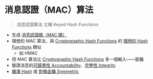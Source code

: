 # 消息認證（MAC）算法
>消息認證算法 又稱 Keyed Hash Functions

- 生成 [消息認證碼（MAC 碼）](消息認證碼（MAC%20碼）.md)
- 理想的 MAC 算法，與 [Cryptographic Hash Functions](演算法/Cryptographic%20Hash%20Functions.md) 的 [理想的 Hash Functions](理想的%20Hash%20Functions.md) 類似
	- 如 HMAC
- 但 MAC 算法比 [Cryptographic Hash Functions](演算法/Cryptographic%20Hash%20Functions.md) 多一個輸入——密鑰
- 驗證消息的[可歸責性 Accountability](可歸責性%20Accountability.md)、[完整性 Integrity](完整性%20Integrity.md)
- [雜湊 Hash](演算法/雜湊%20Hash.md) 或 [對稱金鑰 Symmetric](演算法/對稱金鑰%20Symmetric.md)